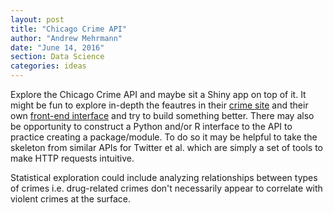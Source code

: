 ```yaml
---
layout: post
title: "Chicago Crime API"
author: "Andrew Mehrmann"
date: "June 14, 2016"
section: Data Science
categories: ideas
---
```


Explore the Chicago Crime API and maybe sit a Shiny app on top of it. It might be fun to explore in-depth the feautres in their [crime site](http://crime.chicagotribune.com/) and their own [front-end interface](https://github.com/newsapps/chicagocrime#installing-and-using-the-front-end-app) and try to build something better. There may also be opportunity to construct a Python and/or R interface to the API to practice creating a package/module. To do so it may be helpful to take the skeleton from similar APIs for Twitter et al. which are simply a set of tools to make HTTP requests intuitive. 

Statistical exploration could include analyzing relationships between types of crimes i.e. drug-related crimes don't necessarily appear to correlate with violent crimes at the surface.